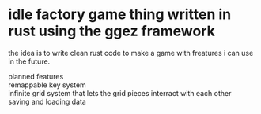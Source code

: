 # idle factory game thing written in rust using the ggez framework
  


  
the idea is to write clean rust code to make a game with freatures i can use in the future.


  

planned features  
remappable key system  
infinite grid system that lets the grid pieces interract with each other  
saving and loading data  

